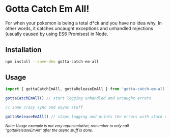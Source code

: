 # Gotta Catch Em All!
For when your pokemon is being a total d*ck and you have no idea why. In other words, it catches uncaught exceptions and unhandled rejections (usually caused by using ES6 Promises) in Node.

## Installation
```bash
npm install --save-dev gotta-catch-em-all
```

## Usage
```js
import { gottaCatchEmAll, gottaReleaseEmAll } from 'gotta-catch-em-all'

gottaCatchEmAll() // start logging unhandled and uncaught errors

// some crazy sync and async stuff

gottaReleaseEmAll() // stops logging and prints the errors with stack output
```
<sub>*Note: Usage example is not very representative, remember to only call "gottaReleaseEmAll" after the async stuff is done.*</sub>
